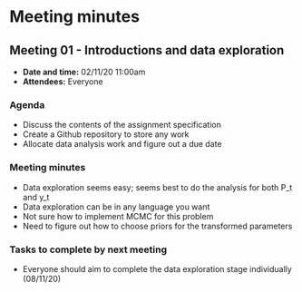 
# Meeting minutes

## Meeting 01 - Introductions and data exploration

- **Date and time:** 02/11/20 11:00am
- **Attendees:** Everyone

### Agenda

- Discuss the contents of the assignment specification
- Create a Github repository to store any work
- Allocate data analysis work and figure out a due date

### Meeting minutes

- Data exploration seems easy; seems best to do the analysis for both P_t and y_t
- Data exploration can be in any language you want
- Not sure how to implement MCMC for this problem
- Need to figure out how to choose priors for the transformed parameters

### Tasks to complete by next meeting

- Everyone should aim to complete the data exploration stage individually (08/11/20)
